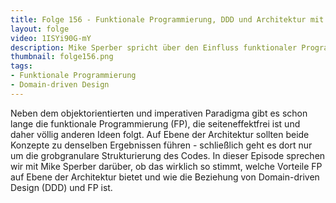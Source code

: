 ```yaml
---
title: Folge 156 - Funktionale Programmierung, DDD und Architektur mit Mike Sperber
layout: folge
video: 1ISYi90G-mY
description: Mike Sperber spricht über den Einfluss funktionaler Programmierung auf Architektur und Domain-driven Design (DDD)
thumbnail: folge156.png
tags:
- Funktionale Programmierung
- Domain-driven Design
---
```


<!-- peertube: PeerTube URL -->
<!-- sketchnote-video: Hex Code You Tube -->
<!-- embedded-mp3: link -->
<!-- mp3: link -->


Neben dem objektorientierten und imperativen Paradigma gibt es schon
lange die funktionale Programmierung (FP), die seiteneffektfrei ist
und daher völlig anderen Ideen folgt. Auf Ebene der Architektur
sollten beide Konzepte zu denselben Ergebnissen führen - schließlich
geht es dort nur um die grobgranulare Strukturierung des Codes. In
dieser Episode sprechen wir mit Mike Sperber darüber, ob das wirklich
so stimmt, welche Vorteile FP auf Ebene der Architektur bietet und wie
die Beziehung von Domain-driven Design (DDD) und FP ist.

